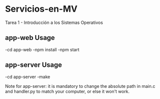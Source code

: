# Servicios-en-MV
Tarea 1 - Introducción a los Sistemas Operativos

## app-web Usage
-cd app-web
-npm install
-npm start

## app-server Usage
-cd app-server
-make


Note for app-server: it is mandatory to change the absolute path in main.c and handler.py to match your computer, or else it won't work.
